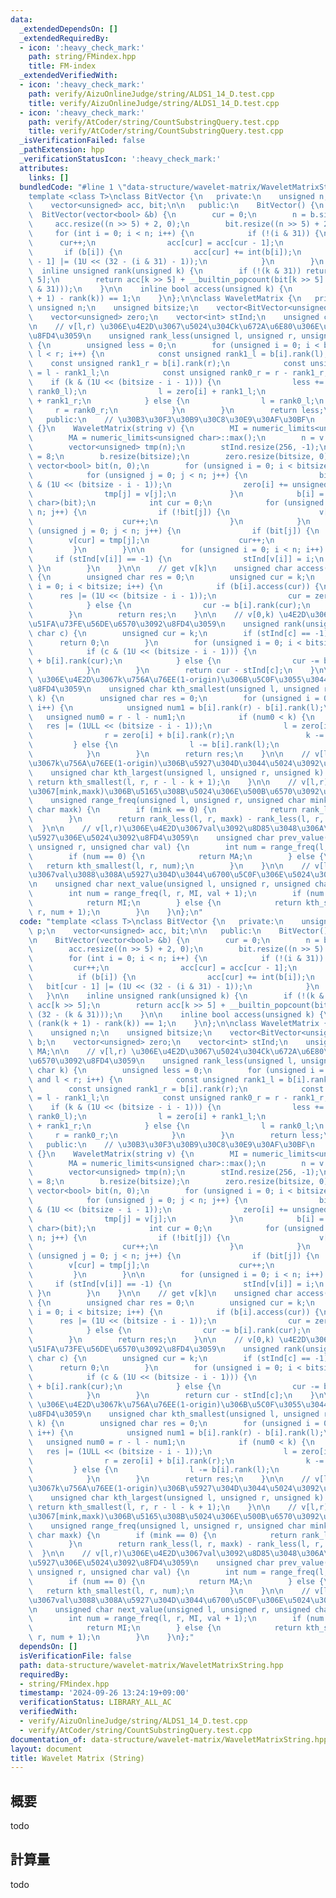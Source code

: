 ```yaml
---
data:
  _extendedDependsOn: []
  _extendedRequiredBy:
  - icon: ':heavy_check_mark:'
    path: string/FMindex.hpp
    title: FM-index
  _extendedVerifiedWith:
  - icon: ':heavy_check_mark:'
    path: verify/AizuOnlineJudge/string/ALDS1_14_D.test.cpp
    title: verify/AizuOnlineJudge/string/ALDS1_14_D.test.cpp
  - icon: ':heavy_check_mark:'
    path: verify/AtCoder/string/CountSubstringQuery.test.cpp
    title: verify/AtCoder/string/CountSubstringQuery.test.cpp
  _isVerificationFailed: false
  _pathExtension: hpp
  _verificationStatusIcon: ':heavy_check_mark:'
  attributes:
    links: []
  bundledCode: "#line 1 \"data-structure/wavelet-matrix/WaveletMatrixString.hpp\"\n\
    template <class T>\nclass BitVector {\n   private:\n    unsigned n, cur, p;\n\
    \    vector<unsigned> acc, bit;\n\n   public:\n    BitVector() {\n    }\n\n  \
    \  BitVector(vector<bool> &b) {\n        cur = 0;\n        n = b.size();\n   \
    \     acc.resize((n >> 5) + 2, 0);\n        bit.resize((n >> 5) + 2, 0);\n   \
    \     for (int i = 0; i < n; i++) {\n            if (!(i & 31)) {\n          \
    \      cur++;\n                acc[cur] = acc[cur - 1];\n            }\n     \
    \       if (b[i]) {\n                acc[cur] += int(b[i]);\n                bit[cur\
    \ - 1] |= (1U << (32 - (i & 31) - 1));\n            }\n        }\n    }\n\n  \
    \  inline unsigned rank(unsigned k) {\n        if (!(k & 31)) return acc[k >>\
    \ 5];\n        return acc[k >> 5] + __builtin_popcount(bit[k >> 5] >> (32 - (k\
    \ & 31)));\n    }\n\n    inline bool access(unsigned k) {\n        return (rank(k\
    \ + 1) - rank(k)) == 1;\n    }\n};\n\nclass WaveletMatrix {\n   private:\n   \
    \ unsigned n;\n    unsigned bitsize;\n    vector<BitVector<unsigned char>> b;\n\
    \    vector<unsigned> zero;\n    vector<int> stInd;\n    unsigned char MI, MA;\n\
    \n    // v[l,r) \u306E\u4E2D\u3067\u5024\u304Ck\u672A\u6E80\u306E\u500B\u6570\u3092\
    \u8FD4\u3059\n    unsigned rank_less(unsigned l, unsigned r, unsigned char k)\
    \ {\n        unsigned less = 0;\n        for (unsigned i = 0; i < bitsize and\
    \ l < r; i++) {\n            const unsigned rank1_l = b[i].rank(l);\n        \
    \    const unsigned rank1_r = b[i].rank(r);\n            const unsigned rank0_l\
    \ = l - rank1_l;\n            const unsigned rank0_r = r - rank1_r;\n        \
    \    if (k & (1U << (bitsize - i - 1))) {\n                less += (rank0_r -\
    \ rank0_l);\n                l = zero[i] + rank1_l;\n                r = zero[i]\
    \ + rank1_r;\n            } else {\n                l = rank0_l;\n           \
    \     r = rank0_r;\n            }\n        }\n        return less;\n    }\n\n\
    \   public:\n    // \u30B3\u30F3\u30B9\u30C8\u30E9\u30AF\u30BF\n    WaveletMatrix()\
    \ {}\n    WaveletMatrix(string v) {\n        MI = numeric_limits<unsigned char>::min();\n\
    \        MA = numeric_limits<unsigned char>::max();\n        n = v.size();\n\n\
    \        vector<unsigned> tmp(n);\n        stInd.resize(256, -1);\n        bitsize\
    \ = 8;\n        b.resize(bitsize);\n        zero.resize(bitsize, 0);\n       \
    \ vector<bool> bit(n, 0);\n        for (unsigned i = 0; i < bitsize; i++) {\n\
    \            for (unsigned j = 0; j < n; j++) {\n                bit[j] = v[j]\
    \ & (1U << (bitsize - i - 1));\n                zero[i] += unsigned(!bit[j]);\n\
    \                tmp[j] = v[j];\n            }\n            b[i] = BitVector<unsigned\
    \ char>(bit);\n            int cur = 0;\n            for (unsigned j = 0; j <\
    \ n; j++) {\n                if (!bit[j]) {\n                    v[cur] = tmp[j];\n\
    \                    cur++;\n                }\n            }\n            for\
    \ (unsigned j = 0; j < n; j++) {\n                if (bit[j]) {\n            \
    \        v[cur] = tmp[j];\n                    cur++;\n                }\n   \
    \         }\n        }\n\n        for (unsigned i = 0; i < n; i++) {\n       \
    \     if (stInd[v[i]] == -1) {\n                stInd[v[i]] = i;\n           \
    \ }\n        }\n    }\n\n    // get v[k]\n    unsigned char access(unsigned k)\
    \ {\n        unsigned char res = 0;\n        unsigned cur = k;\n        for (unsigned\
    \ i = 0; i < bitsize; i++) {\n            if (b[i].access(cur)) {\n          \
    \      res |= (1U << (bitsize - i - 1));\n                cur = zero[i] + b[i].rank(cur);\n\
    \            } else {\n                cur -= b[i].rank(cur);\n            }\n\
    \        }\n        return res;\n    }\n\n    // v[0,k) \u4E2D\u3067\u306Ec\u306E\
    \u51FA\u73FE\u56DE\u6570\u3092\u8FD4\u3059\n    unsigned rank(unsigned k, unsigned\
    \ char c) {\n        unsigned cur = k;\n        if (stInd[c] == -1) {\n      \
    \      return 0;\n        }\n        for (unsigned i = 0; i < bitsize; i++) {\n\
    \            if (c & (1U << (bitsize - i - 1))) {\n                cur = zero[i]\
    \ + b[i].rank(cur);\n            } else {\n                cur -= b[i].rank(cur);\n\
    \            }\n        }\n        return cur - stInd[c];\n    }\n\n    // v[l,r)\
    \ \u306E\u4E2D\u3067k\u756A\u76EE(1-origin)\u306B\u5C0F\u3055\u3044\u5024\u3092\
    \u8FD4\u3059\n    unsigned char kth_smallest(unsigned l, unsigned r, unsigned\
    \ k) {\n        unsigned char res = 0;\n        for (unsigned i = 0; i < bitsize;\
    \ i++) {\n            unsigned num1 = b[i].rank(r) - b[i].rank(l);\n         \
    \   unsigned num0 = r - l - num1;\n            if (num0 < k) {\n             \
    \   res |= (1ULL << (bitsize - i - 1));\n                l = zero[i] + b[i].rank(l);\n\
    \                r = zero[i] + b[i].rank(r);\n                k -= num0;\n   \
    \         } else {\n                l -= b[i].rank(l);\n                r -= b[i].rank(r);\n\
    \            }\n        }\n        return res;\n    }\n\n    // v[l,r) \u306E\u4E2D\
    \u3067k\u756A\u76EE(1-origin)\u306B\u5927\u304D\u3044\u5024\u3092\u8FD4\u3059\n\
    \    unsigned char kth_largest(unsigned l, unsigned r, unsigned k) {\n       \
    \ return kth_smallest(l, r, r - l - k + 1);\n    }\n\n    // v[l,r) \u306E\u4E2D\
    \u3067[mink,maxk)\u306B\u5165\u308B\u5024\u306E\u500B\u6570\u3092\u8FD4\u3059\n\
    \    unsigned range_freq(unsigned l, unsigned r, unsigned char mink, unsigned\
    \ char maxk) {\n        if (mink == 0) {\n            return rank_less(l, r, maxk);\n\
    \        }\n        return rank_less(l, r, maxk) - rank_less(l, r, mink);\n  \
    \  }\n\n    // v[l,r)\u306E\u4E2D\u3067val\u3092\u8D85\u3048\u306A\u3044\u6700\
    \u5927\u306E\u5024\u3092\u8FD4\u3059\n    unsigned char prev_value(unsigned l,\
    \ unsigned r, unsigned char val) {\n        int num = range_freq(l, r, MI, val);\n\
    \        if (num == 0) {\n            return MA;\n        } else {\n         \
    \   return kth_smallest(l, r, num);\n        }\n    }\n\n    // v[l,r)\u306E\u4E2D\
    \u3067val\u3088\u308A\u5927\u304D\u3044\u6700\u5C0F\u306E\u5024\u3092\u8FD4\u3059\
    \n    unsigned char next_value(unsigned l, unsigned r, unsigned char val) {\n\
    \        int num = range_freq(l, r, MI, val + 1);\n        if (num == r - l) {\n\
    \            return MI;\n        } else {\n            return kth_smallest(l,\
    \ r, num + 1);\n        }\n    }\n};\n"
  code: "template <class T>\nclass BitVector {\n   private:\n    unsigned n, cur,\
    \ p;\n    vector<unsigned> acc, bit;\n\n   public:\n    BitVector() {\n    }\n\
    \n    BitVector(vector<bool> &b) {\n        cur = 0;\n        n = b.size();\n\
    \        acc.resize((n >> 5) + 2, 0);\n        bit.resize((n >> 5) + 2, 0);\n\
    \        for (int i = 0; i < n; i++) {\n            if (!(i & 31)) {\n       \
    \         cur++;\n                acc[cur] = acc[cur - 1];\n            }\n  \
    \          if (b[i]) {\n                acc[cur] += int(b[i]);\n             \
    \   bit[cur - 1] |= (1U << (32 - (i & 31) - 1));\n            }\n        }\n \
    \   }\n\n    inline unsigned rank(unsigned k) {\n        if (!(k & 31)) return\
    \ acc[k >> 5];\n        return acc[k >> 5] + __builtin_popcount(bit[k >> 5] >>\
    \ (32 - (k & 31)));\n    }\n\n    inline bool access(unsigned k) {\n        return\
    \ (rank(k + 1) - rank(k)) == 1;\n    }\n};\n\nclass WaveletMatrix {\n   private:\n\
    \    unsigned n;\n    unsigned bitsize;\n    vector<BitVector<unsigned char>>\
    \ b;\n    vector<unsigned> zero;\n    vector<int> stInd;\n    unsigned char MI,\
    \ MA;\n\n    // v[l,r) \u306E\u4E2D\u3067\u5024\u304Ck\u672A\u6E80\u306E\u500B\
    \u6570\u3092\u8FD4\u3059\n    unsigned rank_less(unsigned l, unsigned r, unsigned\
    \ char k) {\n        unsigned less = 0;\n        for (unsigned i = 0; i < bitsize\
    \ and l < r; i++) {\n            const unsigned rank1_l = b[i].rank(l);\n    \
    \        const unsigned rank1_r = b[i].rank(r);\n            const unsigned rank0_l\
    \ = l - rank1_l;\n            const unsigned rank0_r = r - rank1_r;\n        \
    \    if (k & (1U << (bitsize - i - 1))) {\n                less += (rank0_r -\
    \ rank0_l);\n                l = zero[i] + rank1_l;\n                r = zero[i]\
    \ + rank1_r;\n            } else {\n                l = rank0_l;\n           \
    \     r = rank0_r;\n            }\n        }\n        return less;\n    }\n\n\
    \   public:\n    // \u30B3\u30F3\u30B9\u30C8\u30E9\u30AF\u30BF\n    WaveletMatrix()\
    \ {}\n    WaveletMatrix(string v) {\n        MI = numeric_limits<unsigned char>::min();\n\
    \        MA = numeric_limits<unsigned char>::max();\n        n = v.size();\n\n\
    \        vector<unsigned> tmp(n);\n        stInd.resize(256, -1);\n        bitsize\
    \ = 8;\n        b.resize(bitsize);\n        zero.resize(bitsize, 0);\n       \
    \ vector<bool> bit(n, 0);\n        for (unsigned i = 0; i < bitsize; i++) {\n\
    \            for (unsigned j = 0; j < n; j++) {\n                bit[j] = v[j]\
    \ & (1U << (bitsize - i - 1));\n                zero[i] += unsigned(!bit[j]);\n\
    \                tmp[j] = v[j];\n            }\n            b[i] = BitVector<unsigned\
    \ char>(bit);\n            int cur = 0;\n            for (unsigned j = 0; j <\
    \ n; j++) {\n                if (!bit[j]) {\n                    v[cur] = tmp[j];\n\
    \                    cur++;\n                }\n            }\n            for\
    \ (unsigned j = 0; j < n; j++) {\n                if (bit[j]) {\n            \
    \        v[cur] = tmp[j];\n                    cur++;\n                }\n   \
    \         }\n        }\n\n        for (unsigned i = 0; i < n; i++) {\n       \
    \     if (stInd[v[i]] == -1) {\n                stInd[v[i]] = i;\n           \
    \ }\n        }\n    }\n\n    // get v[k]\n    unsigned char access(unsigned k)\
    \ {\n        unsigned char res = 0;\n        unsigned cur = k;\n        for (unsigned\
    \ i = 0; i < bitsize; i++) {\n            if (b[i].access(cur)) {\n          \
    \      res |= (1U << (bitsize - i - 1));\n                cur = zero[i] + b[i].rank(cur);\n\
    \            } else {\n                cur -= b[i].rank(cur);\n            }\n\
    \        }\n        return res;\n    }\n\n    // v[0,k) \u4E2D\u3067\u306Ec\u306E\
    \u51FA\u73FE\u56DE\u6570\u3092\u8FD4\u3059\n    unsigned rank(unsigned k, unsigned\
    \ char c) {\n        unsigned cur = k;\n        if (stInd[c] == -1) {\n      \
    \      return 0;\n        }\n        for (unsigned i = 0; i < bitsize; i++) {\n\
    \            if (c & (1U << (bitsize - i - 1))) {\n                cur = zero[i]\
    \ + b[i].rank(cur);\n            } else {\n                cur -= b[i].rank(cur);\n\
    \            }\n        }\n        return cur - stInd[c];\n    }\n\n    // v[l,r)\
    \ \u306E\u4E2D\u3067k\u756A\u76EE(1-origin)\u306B\u5C0F\u3055\u3044\u5024\u3092\
    \u8FD4\u3059\n    unsigned char kth_smallest(unsigned l, unsigned r, unsigned\
    \ k) {\n        unsigned char res = 0;\n        for (unsigned i = 0; i < bitsize;\
    \ i++) {\n            unsigned num1 = b[i].rank(r) - b[i].rank(l);\n         \
    \   unsigned num0 = r - l - num1;\n            if (num0 < k) {\n             \
    \   res |= (1ULL << (bitsize - i - 1));\n                l = zero[i] + b[i].rank(l);\n\
    \                r = zero[i] + b[i].rank(r);\n                k -= num0;\n   \
    \         } else {\n                l -= b[i].rank(l);\n                r -= b[i].rank(r);\n\
    \            }\n        }\n        return res;\n    }\n\n    // v[l,r) \u306E\u4E2D\
    \u3067k\u756A\u76EE(1-origin)\u306B\u5927\u304D\u3044\u5024\u3092\u8FD4\u3059\n\
    \    unsigned char kth_largest(unsigned l, unsigned r, unsigned k) {\n       \
    \ return kth_smallest(l, r, r - l - k + 1);\n    }\n\n    // v[l,r) \u306E\u4E2D\
    \u3067[mink,maxk)\u306B\u5165\u308B\u5024\u306E\u500B\u6570\u3092\u8FD4\u3059\n\
    \    unsigned range_freq(unsigned l, unsigned r, unsigned char mink, unsigned\
    \ char maxk) {\n        if (mink == 0) {\n            return rank_less(l, r, maxk);\n\
    \        }\n        return rank_less(l, r, maxk) - rank_less(l, r, mink);\n  \
    \  }\n\n    // v[l,r)\u306E\u4E2D\u3067val\u3092\u8D85\u3048\u306A\u3044\u6700\
    \u5927\u306E\u5024\u3092\u8FD4\u3059\n    unsigned char prev_value(unsigned l,\
    \ unsigned r, unsigned char val) {\n        int num = range_freq(l, r, MI, val);\n\
    \        if (num == 0) {\n            return MA;\n        } else {\n         \
    \   return kth_smallest(l, r, num);\n        }\n    }\n\n    // v[l,r)\u306E\u4E2D\
    \u3067val\u3088\u308A\u5927\u304D\u3044\u6700\u5C0F\u306E\u5024\u3092\u8FD4\u3059\
    \n    unsigned char next_value(unsigned l, unsigned r, unsigned char val) {\n\
    \        int num = range_freq(l, r, MI, val + 1);\n        if (num == r - l) {\n\
    \            return MI;\n        } else {\n            return kth_smallest(l,\
    \ r, num + 1);\n        }\n    }\n};"
  dependsOn: []
  isVerificationFile: false
  path: data-structure/wavelet-matrix/WaveletMatrixString.hpp
  requiredBy:
  - string/FMindex.hpp
  timestamp: '2024-09-26 13:24:19+09:00'
  verificationStatus: LIBRARY_ALL_AC
  verifiedWith:
  - verify/AizuOnlineJudge/string/ALDS1_14_D.test.cpp
  - verify/AtCoder/string/CountSubstringQuery.test.cpp
documentation_of: data-structure/wavelet-matrix/WaveletMatrixString.hpp
layout: document
title: Wavelet Matrix (String)
---
```


## 概要

todo

## 計算量
todo